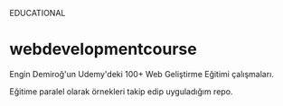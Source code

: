 EDUCATIONAL

# webdevelopmentcourse
Engin Demiroğ'un Udemy'deki 100+ Web Geliştirme Eğitimi çalışmaları.

Eğitime paralel olarak örnekleri takip edip uyguladığım repo.

